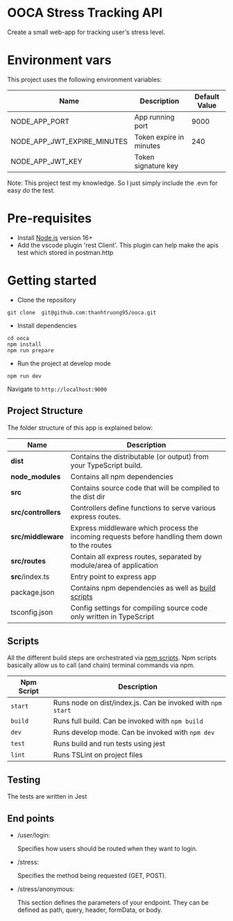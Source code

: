 # OOCA Stress Tracking API

Create a small web-app for tracking user's stress level.

# Environment vars

This project uses the following environment variables:

| Name                        | Description             | Default Value |
| --------------------------- | ----------------------- | ------------- |
| NODE_APP_PORT               | App running port        | 9000          |
| NODE_APP_JWT_EXPIRE_MINUTES | Token expire in minutes | 240           |
| NODE_APP_JWT_KEY            | Token signature key     |               |

Note: This project test my knowledge. So I just simply include the .evn for easy do the test.

# Pre-requisites

- Install [Node.js](https://nodejs.org/en/) version 16+
- Add the vscode plugin 'rest Client'. This plugin can help make the apis test which stored in postman.http

# Getting started

- Clone the repository

```
git clone  git@github.com:thanhtruong95/ooca.git
```

- Install dependencies

```
cd ooca
npm install
npm run prepare
```

- Run the project at develop mode

```
npm run dev
```

Navigate to `http://localhost:9000`

## Project Structure

The folder structure of this app is explained below:

| Name                | Description                                                                                      |
| ------------------- | ------------------------------------------------------------------------------------------------ |
| **dist**            | Contains the distributable (or output) from your TypeScript build.                               |
| **node_modules**    | Contains all npm dependencies                                                                    |
| **src**             | Contains source code that will be compiled to the dist dir                                       |
| **src/controllers** | Controllers define functions to serve various express routes.                                    |
| **src/middleware**  | Express middleware which process the incoming requests before handling them down to the routes   |
| **src/routes**      | Contain all express routes, separated by module/area of application                              |
| **src**/index.ts    | Entry point to express app                                                                       |
| package.json        | Contains npm dependencies as well as [build scripts](#what-if-a-library-isnt-on-definitelytyped) |
| tsconfig.json       | Config settings for compiling source code only written in TypeScript                             |

## Scripts

All the different build steps are orchestrated via [npm scripts](https://docs.npmjs.com/misc/scripts).
Npm scripts basically allow us to call (and chain) terminal commands via npm.

| Npm Script | Description                                                 |
| ---------- | ----------------------------------------------------------- |
| `start`    | Runs node on dist/index.js. Can be invoked with `npm start` |
| `build`    | Runs full build. Can be invoked with `npm build`            |
| `dev`      | Runs develop mode. Can be invoked with `npm dev`            |
| `test`     | Runs build and run tests using jest                         |
| `lint`     | Runs TSLint on project files                                |

## Testing

The tests are written in Jest

## End points

- /user/login:

  Specifies how users should be routed when they want to login.

- /stress:

  Specifies the method being requested (GET, POST).

- /stress/anonymous:

  This section defines the parameters of your endpoint. They can be defined as path, query, header, formData, or body.
